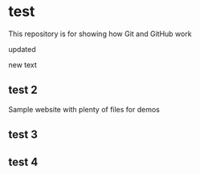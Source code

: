 # test

This repository is for showing how Git and GitHub work

updated 

new text

## test 2

Sample website with plenty of files for demos

## test 3

## test 4